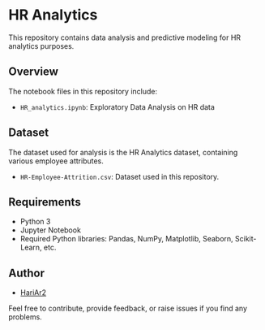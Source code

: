 # HR Analytics

This repository contains data analysis and predictive modeling for HR analytics purposes.

## Overview

The notebook files in this repository include:

- `HR_analytics.ipynb`: Exploratory Data Analysis on HR data

## Dataset

The dataset used for analysis is the HR Analytics dataset, containing various employee attributes.

- `HR-Employee-Attrition.csv`: Dataset used in this repository.

## Requirements

- Python 3
- Jupyter Notebook
- Required Python libraries: Pandas, NumPy, Matplotlib, Seaborn, Scikit-Learn, etc.

## Author

- [HariAr2](https://github.com/HariAr2)

Feel free to contribute, provide feedback, or raise issues if you find any problems.
